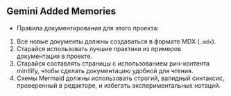## Gemini Added Memories
- Правила документирования для этого проекта: 
1. Все новые документы должны создаваться в формате MDX (`.mdx`). 
2. Старайся использовать лучшие практики из примеров документации в проекте.
3. Старайся составлять страницы с использованием рич-контента mintlify, чтобы сделать документацию удобной для чтения.
4. Схемы Mermaid должны использовать строгий, валидный синтаксис, проверенный в редакторе, и избегать экспериментальных нотаций.
